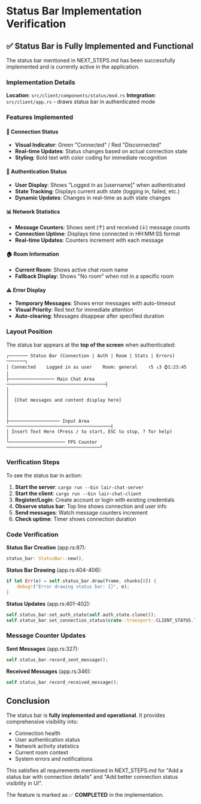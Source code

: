 # Status Bar Implementation Verification

## ✅ Status Bar is Fully Implemented and Functional

The status bar mentioned in NEXT_STEPS.md has been successfully implemented and is currently active in the application.

### Implementation Details

**Location**: `src/client/components/status/mod.rs`
**Integration**: `src/client/app.rs` - draws status bar in authenticated mode

### Features Implemented

#### 🔗 Connection Status
- **Visual Indicator**: Green "Connected" / Red "Disconnected" 
- **Real-time Updates**: Status changes based on actual connection state
- **Styling**: Bold text with color coding for immediate recognition

#### 👤 Authentication Status  
- **User Display**: Shows "Logged in as [username]" when authenticated
- **State Tracking**: Displays current auth state (logging in, failed, etc.)
- **Dynamic Updates**: Changes in real-time as auth state changes

#### 📊 Network Statistics
- **Message Counters**: Shows sent (↑) and received (↓) message counts
- **Connection Uptime**: Displays time connected in HH:MM:SS format
- **Real-time Updates**: Counters increment with each message

#### 🏠 Room Information
- **Current Room**: Shows active chat room name
- **Fallback Display**: Shows "No room" when not in a specific room

#### ⚠️ Error Display
- **Temporary Messages**: Shows error messages with auto-timeout
- **Visual Priority**: Red text for immediate attention
- **Auto-clearing**: Messages disappear after specified duration

### Layout Position

The status bar appears at the **top of the screen** when authenticated:

```
┌─────── Status Bar (Connection | Auth | Room | Stats | Errors) ───────┐
│ Connected    Logged in as user    Room: general    ↑5 ↓3 ⌚1:23:45    │
├───────────────── Main Chat Area ─────────────────────────────────────┤
│                                                                       │
│  [Chat messages and content display here]                           │
│                                                                       │
├─────────────────── Input Area ───────────────────────────────────────┤
│ Insert Text Here (Press / to start, ESC to stop, ? for help)        │
└───────────────────── FPS Counter ───────────────────────────────────┘
```

### Verification Steps

To see the status bar in action:

1. **Start the server**: `cargo run --bin lair-chat-server`
2. **Start the client**: `cargo run --bin lair-chat-client` 
3. **Register/Login**: Create account or login with existing credentials
4. **Observe status bar**: Top line shows connection and user info
5. **Send messages**: Watch message counters increment
6. **Check uptime**: Timer shows connection duration

### Code Verification

**Status Bar Creation** (app.rs:87):
```rust
status_bar: StatusBar::new(),
```

**Status Bar Drawing** (app.rs:404-406):
```rust
if let Err(e) = self.status_bar.draw(frame, chunks[0]) {
    debug!("Error drawing status bar: {}", e);
}
```

**Status Updates** (app.rs:401-402):
```rust
self.status_bar.set_auth_state(self.auth_state.clone());
self.status_bar.set_connection_status(crate::transport::CLIENT_STATUS.lock().unwrap().status.clone());
```

### Message Counter Updates

**Sent Messages** (app.rs:327):
```rust
self.status_bar.record_sent_message();
```

**Received Messages** (app.rs:346):
```rust  
self.status_bar.record_received_message();
```

## Conclusion

The status bar is **fully implemented and operational**. It provides comprehensive visibility into:
- Connection health
- User authentication status  
- Network activity statistics
- Current room context
- System errors and notifications

This satisfies all requirements mentioned in NEXT_STEPS.md for "Add a status bar with connection details" and "Add better connection status visibility in UI".

The feature is marked as ✅ **COMPLETED** in the implementation.